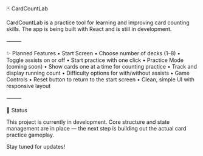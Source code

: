 🃏 CardCountLab

CardCountLab is a practice tool for learning and improving card counting skills.
The app is being built with React and is still in development.

⸻

✨ Planned Features
	•	Start Screen
	•	Choose number of decks (1–8)
	•	Toggle assists on or off
	•	Start practice with one click
	•	Practice Mode (coming soon)
	•	Show cards one at a time for counting practice
	•	Track and display running count
	•	Difficulty options for with/without assists
	•	Game Controls
	•	Reset button to return to the start screen
	•	Clean, simple UI with responsive layout

⸻

🚧 Status

This project is currently in development.
Core structure and state management are in place — the next step is building out the actual card practice gameplay.

Stay tuned for updates!
